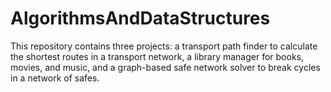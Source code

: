 # AlgorithmsAndDataStructures
This repository contains three projects: a transport path finder to calculate the shortest routes in a transport network, a library manager for books, movies, and music, and a graph-based safe network solver to break cycles in a network of safes.
